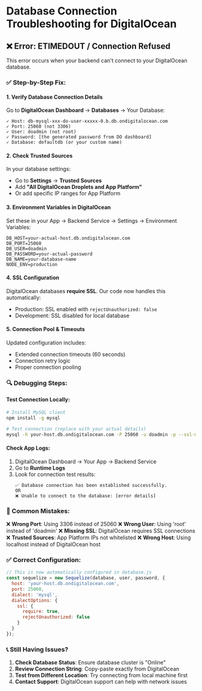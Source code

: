 # Database Connection Troubleshooting for DigitalOcean

## ❌ Error: ETIMEDOUT / Connection Refused

This error occurs when your backend can't connect to your DigitalOcean database.

### ✅ Step-by-Step Fix:

#### 1. Verify Database Connection Details
Go to **DigitalOcean Dashboard** → **Databases** → Your Database:

```
✓ Host: db-mysql-xxx-do-user-xxxxx-0.b.db.ondigitalocean.com
✓ Port: 25060 (not 3306)
✓ User: doadmin (not root)
✓ Password: [the generated password from DO dashboard]
✓ Database: defaultdb (or your custom name)
```

#### 2. Check Trusted Sources
In your database settings:
- Go to **Settings** → **Trusted Sources**
- Add **"All DigitalOcean Droplets and App Platform"**
- Or add specific IP ranges for App Platform

#### 3. Environment Variables in DigitalOcean
Set these in your App → Backend Service → Settings → Environment Variables:

```env
DB_HOST=your-actual-host.db.ondigitalocean.com
DB_PORT=25060
DB_USER=doadmin
DB_PASSWORD=your-actual-password
DB_NAME=your-database-name
NODE_ENV=production
```

#### 4. SSL Configuration
DigitalOcean databases **require SSL**. Our code now handles this automatically:
- Production: SSL enabled with `rejectUnauthorized: false`
- Development: SSL disabled for local database

#### 5. Connection Pool & Timeouts
Updated configuration includes:
- Extended connection timeouts (60 seconds)
- Connection retry logic
- Proper connection pooling

### 🔍 Debugging Steps:

#### Test Connection Locally:
```bash
# Install MySQL client
npm install -g mysql

# Test connection (replace with your actual details)
mysql -h your-host.db.ondigitalocean.com -P 25060 -u doadmin -p --ssl-mode=REQUIRED
```

#### Check App Logs:
1. DigitalOcean Dashboard → Your App → Backend Service
2. Go to **Runtime Logs**
3. Look for connection test results:
   ```
   ✅ Database connection has been established successfully.
   OR
   ❌ Unable to connect to the database: [error details]
   ```

### 🚨 Common Mistakes:

❌ **Wrong Port**: Using 3306 instead of 25060
❌ **Wrong User**: Using 'root' instead of 'doadmin'
❌ **Missing SSL**: DigitalOcean requires SSL connections
❌ **Trusted Sources**: App Platform IPs not whitelisted
❌ **Wrong Host**: Using localhost instead of DigitalOcean host

### ✅ Correct Configuration:

```javascript
// This is now automatically configured in database.js
const sequelize = new Sequelize(database, user, password, {
  host: 'your-host.db.ondigitalocean.com',
  port: 25060,
  dialect: 'mysql',
  dialectOptions: {
    ssl: {
      require: true,
      rejectUnauthorized: false
    }
  }
});
```

### 📞 Still Having Issues?

1. **Check Database Status**: Ensure database cluster is "Online"
2. **Review Connection String**: Copy-paste exactly from DigitalOcean
3. **Test from Different Location**: Try connecting from local machine first
4. **Contact Support**: DigitalOcean support can help with network issues
